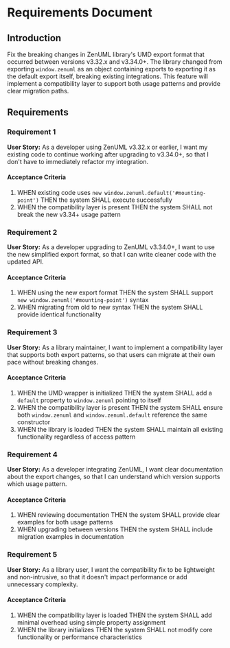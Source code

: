 # Requirements Document

## Introduction

Fix the breaking changes in ZenUML library's UMD export format that occurred between versions v3.32.x and v3.34.0+. The library changed from exporting `window.zenuml` as an object containing exports to exporting it as the default export itself, breaking existing integrations. This feature will implement a compatibility layer to support both usage patterns and provide clear migration paths.

## Requirements

### Requirement 1

**User Story:** As a developer using ZenUML v3.32.x or earlier, I want my existing code to continue working after upgrading to v3.34.0+, so that I don't have to immediately refactor my integration.

#### Acceptance Criteria

1. WHEN existing code uses `new window.zenuml.default('#mounting-point')` THEN the system SHALL execute successfully
2. WHEN the compatibility layer is present THEN the system SHALL not break the new v3.34+ usage pattern

### Requirement 2

**User Story:** As a developer upgrading to ZenUML v3.34.0+, I want to use the new simplified export format, so that I can write cleaner code with the updated API.

#### Acceptance Criteria

1. WHEN using the new export format THEN the system SHALL support `new window.zenuml('#mounting-point')` syntax
2. WHEN migrating from old to new syntax THEN the system SHALL provide identical functionality

### Requirement 3

**User Story:** As a library maintainer, I want to implement a compatibility layer that supports both export patterns, so that users can migrate at their own pace without breaking changes.

#### Acceptance Criteria

1. WHEN the UMD wrapper is initialized THEN the system SHALL add a `default` property to `window.zenuml` pointing to itself
2. WHEN the compatibility layer is present THEN the system SHALL ensure both `window.zenuml` and `window.zenuml.default` reference the same constructor
3. WHEN the library is loaded THEN the system SHALL maintain all existing functionality regardless of access pattern

### Requirement 4

**User Story:** As a developer integrating ZenUML, I want clear documentation about the export changes, so that I can understand which version supports which usage pattern.

#### Acceptance Criteria

1. WHEN reviewing documentation THEN the system SHALL provide clear examples for both usage patterns
2. WHEN upgrading between versions THEN the system SHALL include migration examples in documentation

### Requirement 5

**User Story:** As a library user, I want the compatibility fix to be lightweight and non-intrusive, so that it doesn't impact performance or add unnecessary complexity.

#### Acceptance Criteria

1. WHEN the compatibility layer is loaded THEN the system SHALL add minimal overhead using simple property assignment
2. WHEN the library initializes THEN the system SHALL not modify core functionality or performance characteristics